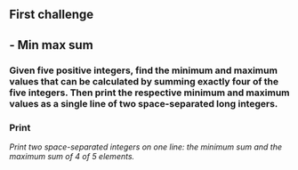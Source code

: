 ## First challenge 
## - Min max sum 


### Given five positive integers, find the minimum and maximum values that can be calculated by summing exactly four of the five integers. Then print the respective minimum and maximum values as a single line of two space-separated long integers.

### Print
_Print two space-separated integers on one line: the minimum sum and the maximum sum of 4 of 5 elements._

